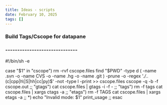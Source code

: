 ```yaml
---
title: Ideas - scripts
date: February 10, 2025
tags: []
---
```

### Build Tags/Cscope for datapane 
### ------------------------------

#!/bin/sh -e

case "$1" in
	"cscope")
        rm -rvf cscope.files
        find "$PWD" -type d \( -name .svn -o -name CVS -o -name .hg -o -name .git \) -prune -o -regex '.*/.*\.\(c\|cpp\|h\\|S\|hh\|cc\|py\)$' -not -type l -print >> cscope.files
		cscope -q -b -f cscope.out
		;;
	"gtags")
		cat cscope.files | gtags -i -f -
		;;
	"tags")
		rm -f tags
		cat cscope.files | xargs ctags -a
		;;
	"etags")
		rm -f TAGS
		cat cscope.files | xargs etags -a
		;;
	*)
		echo "Invalid mode: $1"
		print_usage
		;;
esac

